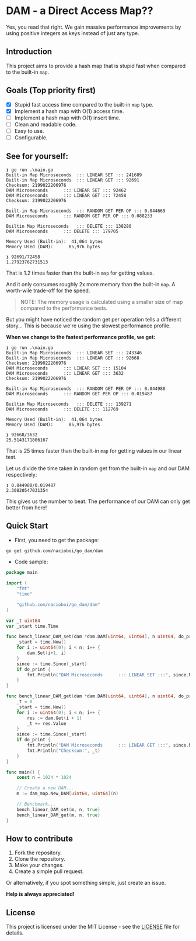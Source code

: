 # DAM - a Direct Access Map??

Yes, you read that right. We gain massive performance improvements by using positive integers as keys instead of just any type.

## Introduction

This project aims to provide a hash map that is stupid fast when compared to the built-in `map`.

## Goals (Top priority first)

- [x] Stupid fast access time compared to the built-in `map` type.
- [x] Implement a hash map with O(1) access time.
- [ ] Implement a hash map with O(1) insert time.
- [ ] Clean and readable code.
- [ ] Easy to use.
- [ ] Configurable.

## See for yourself:

```text
❯ go run .\main.go
Built-in Map Microseconds  ::: LINEAR SET ::: 241689
Built-in Map Microseconds  ::: LINEAR GET ::: 92691
Checksum: 2199022206976
DAM Microseconds      ::: LINEAR SET ::: 92462
DAM Microseconds      ::: LINEAR GET ::: 72458
Checksum: 2199022206976

Built-in Map Microseconds  ::: RANDOM GET PER OP ::: 0.044669
DAM Microseconds      ::: RANDOM GET PER OP ::: 0.088233

Builtin Map Microseconds   ::: DELETE ::: 138280
DAM Microseconds      ::: DELETE ::: 179705

Memory Used (Built-in):  41,064 bytes
Memory Used (DAM):      85,976 bytes
```

```text
❯ 92691/72458
1.27923762731513
```

That is 1.2 times faster than the built-in `map` for getting values.

And it only consumes roughly 2x more memory than the built-in `map`.
A worth-wile trade-off for the speed.

> NOTE: The memory usage is calculated using a smaller size of map compared to the performance tests.

But you might have noticed the random get per operation tells a different story...
This is because we're using the slowest performance profile.

**When we change to the fastest performance profile, we get:**

```text
❯ go run .\main.go
Built-in Map Microseconds  ::: LINEAR SET ::: 243346
Built-in Map Microseconds  ::: LINEAR GET ::: 92668
Checksum: 2199022206976
DAM Microseconds      ::: LINEAR SET ::: 15104
DAM Microseconds      ::: LINEAR GET ::: 3632
Checksum: 2199022206976

Built-in Map Microseconds  ::: RANDOM GET PER OP ::: 0.044980
DAM Microseconds      ::: RANDOM GET PER OP ::: 0.019487

Builtin Map Microseconds   ::: DELETE ::: 139271
DAM Microseconds      ::: DELETE ::: 112769

Memory Used (Built-in):  41,064 bytes
Memory Used (DAM):      85,976 bytes
```

```text
❯ 92668/3632
25.5143171806167
```

That is 25 times faster than the built-in `map` for getting values in our linear test.

Let us divide the time taken in random get from the built-in `map` and our DAM respectively:

```text
❯ 0.044980/0.019487
2.30820547031354
```

This gives us the number to beat.
The performance of our DAM can only get better from here!

## Quick Start

- First, you need to get the package:

```bash
go get github.com/nacioboi/go_dam/dam
```

- Code sample:

```go
package main

import (
	"fmt"
	"time"

	"github.com/nacioboi/go_dam/dam"
)

var _t uint64
var _start time.Time

func bench_linear_DAM_set(dam *dam.DAM[uint64, uint64], n uint64, do_print bool) {
	_start = time.Now()
	for i := uint64(0); i < n; i++ {
		dam.Set(i+1, i)
	}
	since := time.Since(_start)
	if do_print {
		fmt.Println("DAM Microseconds      ::: LINEAR SET :::", since.Microseconds())
	}
}

func bench_linear_DAM_get(dam *dam.DAM[uint64, uint64], n uint64, do_print bool) {
	_t = 0
	_start = time.Now()
	for i := uint64(0); i < n; i++ {
		res := dam.Get(i + 1)
		_t += res.Value
	}
	since := time.Since(_start)
	if do_print {
		fmt.Println("DAM Microseconds      ::: LINEAR GET :::", since.Microseconds())
		fmt.Println("Checksum:", _t)
	}
}

func main() {
	const n = 1024 * 1024

	// Create a new DAM...
	m := dam_map.New_DAM[uint64, uint64](n)

	// Benchmark...
	bench_linear_DAM_set(m, n, true)
	bench_linear_DAM_get(m, n, true)
}
```

## How to contribute

1. Fork the repository.
2. Clone the repository.
3. Make your changes.
4. Create a simple pull request.

Or alternatively, if you spot something simple, just create an issue.

**Help is always appreciated!**

## License

This project is licensed under the MIT License - see the [LICENSE](LICENSE) file for details.
